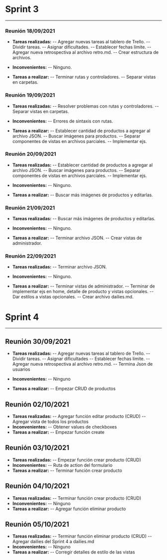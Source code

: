 # Sprint 3
---
### Reunión 18/09/2021
- **Tareas realizadas:** 
 -- Agregar nuevas tareas al tablero de Trello. 
 -- Dividir tareas.
 -- Asignar dificultades.
 -- Establecer fechas límite.
 -- Agregar nueva retrospectiva al archivo retro.md.
 -- Crear estructura de archivos.

- **Inconvenientes:**
  -- Ninguno.

- **Tareas a realizar:**
 -- Terminar rutas y controladores.
 -- Separar vistas en carpetas.

### Reunión 19/09/2021
- **Tareas realizadas:**
 -- Resolver problemas con rutas y controladores.
 -- Separar vistas en carpetas.

- **Inconvenientes:**
 -- Errores de sintaxis con rutas.

- **Tareas a realizar:**
 -- Establecer cantidad de productos a agregar al archivo JSON.
 -- Buscar imágenes para productos.
 -- Separar componentes de vistas en archivos parciales.
 -- Implementar ejs.

### Reunión 20/09/2021
- **Tareas realizadas:**
 -- Establecer cantidad de productos a agregar al archivo JSON.
 -- Buscar imágenes para productos.
 -- Separar componentes de vistas en archivos parciales.
 -- Implementar ejs.


- **Inconvenientes:**
 -- Ninguno.

- **Tareas a realizar:**
 -- Buscar más imágenes de productos y editarlas.

### Reunión 21/09/2021
- **Tareas realizadas:**
 -- Buscar más imágenes de productos y editarlas.

- **Inconvenientes:**
 -- Ninguno.

- **Tareas a realizar:** 
 -- Terminar archivo JSON.
 -- Crear vistas de administrador.

### Reunión 22/09/2021
- **Tareas realizadas:**
 -- Terminar archivo JSON.

- **Inconvenientes:**
 -- Ninguno.
 
- **Tareas a realizar:**
 -- Terminar vistas de administrador.
 -- Terminar de implementar ejs en home, detalle de producto y vistas opcionales.
 -- Dar estilos a vistas opcionales.
 -- Crear archivo dailies.md.

 # Sprint 4
 ---

 ## Reunión 30/09/2021
- **Tareas realizadas:**
 -- Agregar nuevas tareas al tablero de Trello.
 -- Dividir tareas.
 -- Asignar dificultades
 -- Establecer fechas límite. 
-- Agregar nueva retrospectiva al archivo retro.md. 
-- Termina Json de usuarios

- **Inconvenientes:**
 -- Ninguno

- **Tareas a realizar:**
-- Empezar CRUD de productos

## Reunión 02/10/2021
- **Tareas realizadas:**
 -- Agregar función editar producto (CRUD)
 -- Agregar vista de todos los productos
- **Inconvenientes:**
 -- Obtener values de checkboxes
- **Tareas a realizar:**
 -- Empezar función create

## Reunión 03/10/2021
- **Tareas realizadas:**
 -- Empezar función crear producto (CRUD)
- **Inconvenientes:**
 -- Ruta de action del formulario
- **Tareas a realizar:**
 -- Terminar función crear producto

## Reunión 04/10/2021
- **Tareas realizadas:**
 -- Terminar función crear producto (CRUD)
- **Inconvenientes:**
 -- Ninguno
- **Tareas a realizar:**
 -- Agregar función eliminar producto


## Reunión 05/10/2021
- **Tareas realizadas:**
 -- Terminar función eliminar producto (CRUD)
 -- Agregar dailies del Sprint 4 a dailies.md
- **Inconvenientes:**
 -- Ninguno
- **Tareas a realizar:**
 -- Corregir detalles de estilo de las vistas